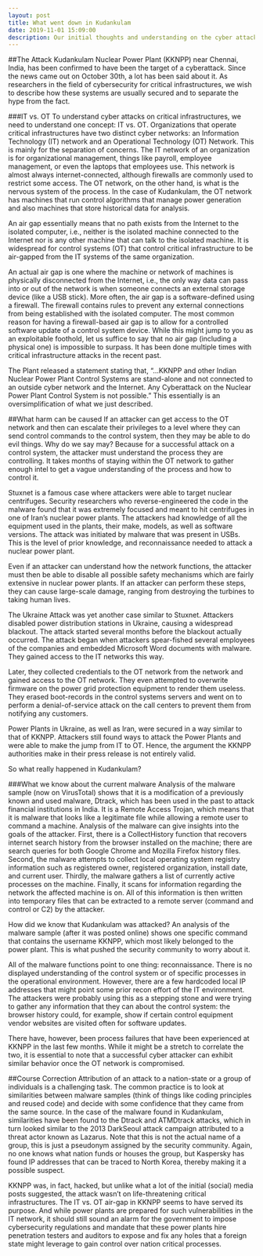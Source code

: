 ```yaml
---
layout: post
title: What went down in Kudankulam
date: 2019-11-01 15:09:00
description: Our initial thoughts and understanding on the cyber attack at Kudankulam
---
```


##The Attack
Kudankulam Nuclear Power Plant (KKNPP) near Chennai, India, has been confirmed to have been the target of a cyberattack. Since the news came out on October 30th, a lot has been said about it. As researchers in the field of cybersecurity for critical infrastructures, we wish to describe how these systems are usually secured and to separate the hype from the fact. 

###IT vs. OT
To understand cyber attacks on critical infrastructures, we need to understand one concept: IT vs. OT. Organizations that operate critical infrastructures have two distinct cyber networks: an Information Technology (IT) network and an Operational Technology (OT) Network. This is mainly for the separation of concerns. The IT network of an organization is for organizational management, things like payroll, employee management, or even the laptops that employees use. This network is almost always internet-connected, although firewalls are commonly used to restrict some access. The OT network, on the other hand, is what is the nervous system of the process. In the case of Kudankulam, the OT network has machines that run control algorithms that manage power generation and also machines that store historical data for analysis.

An air gap essentially means that no path exists from the Internet to the isolated computer, i.e., neither is the isolated machine connected to the Internet nor is any other machine that can talk to the isolated machine. It is widespread for control systems (OT) that control critical infrastructure to be air-gapped from the IT systems of the same organization.

An actual air gap is one where the machine or network of machines is physically disconnected from the Internet, i.e., the only way data can pass into or out of the network is when someone connects an external storage device (like a USB stick). More often, the air gap is a software-defined using a firewall. The firewall contains rules to prevent any external connections from being established with the isolated computer. The most common reason for having a firewall-based air gap is to allow for a controlled software update of a control system device. While this might jump to you as an exploitable foothold, let us suffice to say that no air gap (including a physical one) is impossible to surpass. It has been done multiple times with critical infrastructure attacks in the recent past. 

The Plant released a statement stating that, “...KKNPP and other Indian Nuclear Power Plant Control Systems are stand-alone and not connected to an outside cyber network and the Internet. Any Cyberattack on the Nuclear Power Plant Control System is not possible.” This essentially is an oversimplification of what we just described.


##What harm can be caused
If an attacker can get access to the OT network and then can escalate their privileges to a level where they can send control commands to the control system, then they may be able to do evil things. Why do we say may? Because for a successful attack on a control system, the attacker must understand the process they are controlling. It takes months of staying within the OT network to gather enough intel to get a vague understanding of the process and how to control it.

Stuxnet is a famous case where attackers were able to target nuclear centrifuges. Security researchers who reverse-engineered the code in the malware found that it was extremely focused and meant to hit centrifuges in one of Iran’s nuclear power plants. The attackers had knowledge of all the equipment used in the plants, their make, models, as well as software versions. The attack was initiated by malware that was present in USBs. This is the level of prior knowledge, and reconnaissance needed to attack a nuclear power plant.

Even if an attacker can understand how the network functions, the attacker must then be able to disable all possible safety mechanisms which are fairly extensive in nuclear power plants. If an attacker can perform these steps, they can cause large-scale damage, ranging from destroying the turbines to taking human lives.

The Ukraine Attack was yet another case similar to Stuxnet. Attackers disabled power distribution stations in Ukraine, causing a widespread blackout. The attack started several months before the blackout actually occurred. The attack began when attackers spear-fished several employees of the companies and embedded Microsoft Word documents with malware. They gained access to the IT networks this way. 

Later, they collected credentials to the OT network from the network and gained access to the OT network. They even attempted to overwrite firmware on the power grid protection equipment to render them useless. They erased boot-records in the control systems servers and went on to perform a denial-of-service attack on the call centers to prevent them from notifying any customers. 

Power Plants in Ukraine, as well as Iran, were secured in a way similar to that of KKNPP. Attackers still found ways to attack the Power Plants and were able to make the jump from IT to OT. Hence, the argument the KKNPP authorities make in their press release is not entirely valid.

So what really happened in Kudankulam? 

###What we know about the current malware
Analysis of the malware sample (now on VirusTotal) shows that it is a modification of a previously known and used malware, Dtrack, which has been used in the past to attack financial institutions in India. It is a Remote Access Trojan, which means that it is malware that looks like a legitimate file while allowing a remote user to command a machine. Analysis of the malware can give insights into the goals of the attacker. First, there is a CollectHistory function that recovers internet search history from the browser installed on the machine; there are search queries for both Google Chrome and Mozilla Firefox history files. Second, the malware attempts to collect local operating system registry information such as registered owner, registered organization, install date, and current user. Thirdly, the malware gathers a list of currently active processes on the machine. Finally, it scans for information regarding the network the affected machine is on. All of this information is then written into temporary files that can be extracted to a remote server (command and control or C2) by the attacker.

How did we know that Kudankulam was attacked? An analysis of the malware sample (after it was posted online) shows one specific command that contains the username KKNPP, which most likely belonged to the power plant. This is what pushed the security community to worry about it.

All of the malware functions point to one thing: reconnaissance. There is no displayed understanding of the control system or of specific processes in the operational environment. However, there are a few hardcoded local IP addresses that might point some prior recon effort of the IT environment. The attackers were probably using this as a stepping stone and were trying to gather any information that they can about the control system: the browser history could, for example, show if certain control equipment vendor websites are visited often for software updates.

There have, however, been process failures that have been experienced at KKNPP in the last few months. While it might be a stretch to correlate the two, it is essential to note that a successful cyber attacker can exhibit similar behavior once the OT network is compromised.

##Course Correction
Attribution of an attack to a nation-state or a group of individuals is a challenging task. The common practice is to look at similarities between malware samples (think of things like coding principles and reused code) and decide with some confidence that they came from the same source. In the case of the malware found in Kudankulam, similarities have been found to the Dtrack and ATMDtrack attacks, which in turn looked similar to the 2013 DarkSeoul attack campaign attributed to a threat actor known as Lazarus. Note that this is not the actual name of a group, this is just a pseudonym assigned by the security community. Again, no one knows what nation funds or houses the group, but Kaspersky has found IP addresses that can be traced to North Korea, thereby making it a possible suspect.

KKNPP was, in fact, hacked, but unlike what a lot of the initial (social) media posts suggested, the attack wasn’t on life-threatening critical infrastructures. The IT vs. OT air-gap in KKNPP seems to have served its purpose. And while power plants are prepared for such vulnerabilities in the IT network, it should still sound an alarm for the government to impose cybersecurity regulations and mandate that these power plants hire penetration testers and auditors to expose and fix any holes that a foreign state might leverage to gain control over nation critical processes.
